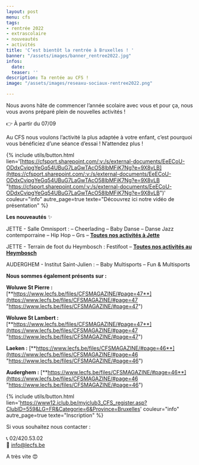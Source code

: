 ```yaml
---
layout: post
menu: cfs
tags:
- rentrée 2022
- extrascolaire
- nouveautés
- activités
title: 'C’est bientôt la rentrée à Bruxelles ! '
banner: "/assets/images/banner_rentree2022.jpg"
infos:
  date: 
  teaser: ''
description: Ta rentée au CFS !
image: "/assets/images/reseaxu-sociaux-rentree2022.png"

---
```

Nous avons hâte de commencer l’année scolaire avec vous et pour ça, nous vous avons préparé plein de nouvelles activités !

👉 À partir du 07/09

Au CFS nous voulons l’activité la plus adaptée à votre enfant, c’est pourquoi vous bénéficiez d’une séance d’essai ! N’attendez plus !

{% include utils/button.html lien='[https://cfsport.sharepoint.com/:v:/s/external-documents/EeECoU-ODdxCvipgYeGq54UBuG7LaGwTAcO58lbMFiK7Ng?e=9X8vLB](https://cfsport.sharepoint.com/:v:/s/external-documents/EeECoU-ODdxCvipgYeGq54UBuG7LaGwTAcO58lbMFiK7Ng?e=9X8vLB "https://cfsport.sharepoint.com/:v:/s/external-documents/EeECoU-ODdxCvipgYeGq54UBuG7LaGwTAcO58lbMFiK7Ng?e=9X8vLB")' couleur="info" autre_page=true texte="Découvrez ici notre vidéo de présentation" %}

**Les nouveautés** ✨

JETTE - Salle Omnisport : – Cheerlading – Baby Danse – Danse Jazz contemporraine – Hip Hop – Grs – [**Toutes nos activités à Jette**](https://www.lecfs.be/files/CFSMAGAZINE/#page=46 "Activités Jette")

JETTE - Terrain de foot du Heymbosch : Festifoot – [**Toutes nos activités au Heymbosch**](https://www.lecfs.be/files/CFSMAGAZINE/#page=46 "Activités Heymbosch")

AUDERGHEM - Institut Saint-Julien : – Baby Multisports – Fun & Multisports

**Nous sommes également présents sur :**

**Woluwe St Pierre :** [**https://www.lecfs.be/files/CFSMAGAZINE/#page=47**](https://www.lecfs.be/files/CFSMAGAZINE/#page=47 "https://www.lecfs.be/files/CFSMAGAZINE/#page=47")

**Woluwe St Lambert :** [**https://www.lecfs.be/files/CFSMAGAZINE/#page=47**](https://www.lecfs.be/files/CFSMAGAZINE/#page=47 "https://www.lecfs.be/files/CFSMAGAZINE/#page=47")

**Laeken :** [**https://www.lecfs.be/files/CFSMAGAZINE/#page=46**](https://www.lecfs.be/files/CFSMAGAZINE/#page=46 "https://www.lecfs.be/files/CFSMAGAZINE/#page=46")

**Auderghem :** [**https://www.lecfs.be/files/CFSMAGAZINE/#page=46**](https://www.lecfs.be/files/CFSMAGAZINE/#page=46 "https://www.lecfs.be/files/CFSMAGAZINE/#page=46")

{% include utils/button.html lien='https://www12.iclub.be/myiclub3_CFS_register.asp?ClubID=559&LG=FR&Categorie=6&Province=Bruxelles' couleur="info" autre_page=true texte="Inscription" %}

Si vous souhaitez nous contacter :

📞 02/420.53.02  
📧 info@lecfs.be

A très vite 😍